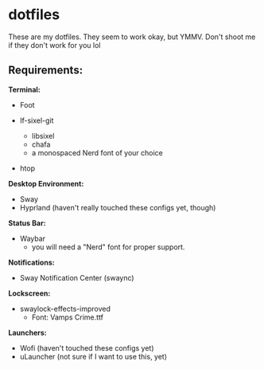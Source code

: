 # dotfiles

These are my dotfiles.  They seem to work okay, but YMMV.  Don't shoot me if they don't work for you lol

## Requirements:

**Terminal:**
- Foot

- lf-sixel-git
    - libsixel
    - chafa
    - a monospaced Nerd font of your choice

- htop

**Desktop Environment:**
- Sway
- Hyprland (haven't really touched these configs yet, though)

**Status Bar:**
- Waybar
  - you will need a "Nerd" font for proper support.

**Notifications:**
- Sway Notification Center (swaync)

**Lockscreen:**
- swaylock-effects-improved
    - Font: Vamps Crime.ttf

**Launchers:**
- Wofi (haven't touched these configs yet)
- uLauncher (not sure if I want to use this, yet)
